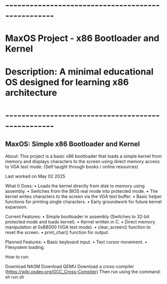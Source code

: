 # --------------------------------------------------
# MaxOS Project - x86 Bootloader and Kernel
# Description: A minimal educational OS designed for learning x86 architecture
# --------------------------------------------------

## MaxOS: Simple x86 Bootloader and Kernel
About:
This project is a basic x86 bootloader that loads a simple kernel from memory and displays characters to the screen using direct memory access to VGA text mode. (Self taught through books / online resources)

Last worked on May 02 2025
<!-- Overview of current functionality implemented in MaxOS -->
What It Does:
• Loads the kernel directly from disk to memory using assembly.
• Switches from the BIOS real mode into protected mode.
• The kernel writes characters to the screen via the VGA text buffer.
• Basic helper functions for printing single characters.
• Early groundwork for future kernel expansion.

<!-- Summary of implemented technical features -->
Current Features:
• Simple bootloader in assembly (Switches to 32-bit protected mode and loads kernel).
• Kernel written in C.
• Direct memory manipulation at 0xB8000 (VGA text mode).
• clear_screen() function to reset the screen.
• print_char() function for output.

<!-- Features planned for future development -->
Planned Features:
• Basic keyboard input.
• Text cursor movement.
• Filesystem loading.

<!-- Instructions to build and run MaxOS -->
How to run:

Download NASM
Download QEMU
Download a cross-compiler (https://wiki.osdev.org/GCC_Cross-Compiler)
Then run using the command:
sh run.sh
